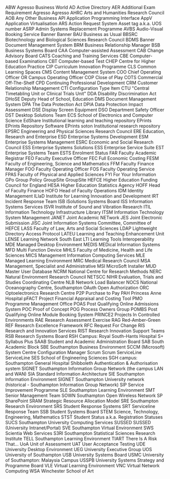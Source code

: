 ABW	Agresso Business World
AD	Active Directory
AER	Additional Exam Requirement
Agresso	Agresso
AHRC	Arts and Humanities Research Council
AOB	Any Other Business
API	Application Programming Interface
AppV	Application Virtualisation
ARS	Action Request System
Asset tag	a.k.a. UOS number
ASRP	Admin Systems Replacement Programme
AVBS	Audio-Visual Booking Service
Banner	Banner
BAU	Business as Usual
BBSRC	Biotechnology and Biological Sciences Research Council
BDMS	Banner Document Management System
BRM	Business Relationship Manager
BSB	Business Systems Board
CAA	Computer-assisted Assessment
CAB	Change Advisory Board
CATS	Coaching and Training Services
CBE	Computer-based Examinations
CBT	Computer-based Test
CHEP	Centre for Higher Education Practice
CIP	Curriculum Innovation Programme
CLS	Common Learning Spaces
CMS	Content Management System
COO	Chief Operating Officer OR Campus Operating Officer
COP	Close of Play
COTS	Commercial Off-The-Shelf
CPD	Continuing Professional Development
CRM	Customer Relationship Management
CTI	Configuration Type Item
CTU	"Central Timetabling Unit
or Clinical Trials Unit"
DDA	Disability Discrimination Act
DHoSE	Deputy Head of School, Education
DMS	Document Management System
DPA	The Data Protection Act
DPIA	Data Protection Impact Assessment
DSE	Display Screen Equipment
DSO	Department Safety Officer
DST	Desktop Solutions Team
ECS	School of Electronics and Computer Science
EdShare	Institutional learning and teaching repository
EPrints	EPrints Repository Software
EPrints soton	Institutional research repository
EPSRC	Engineering and Physical Sciences Research Council
ERE	Education, Research and Enterprise
ESD	Enterprise Systems Development
ESM	Enterprise Systems Management
ESRC	Economic and Social Research Council
ESS	Enterprise Systems Solutions
ESS	Enterprise Service Suite
EST	Enterprise Systems Team
ESTS	Enrolment Status
FAR	Faculty Academic Registrar
FEO	Faculty Executive Officer
FEC	Full Economic Costing
FESM	Faculty of Engineering, Science and Mathematics
FFM	Faculty Finance Manager
FOO	Faculty Operating Officer
FOS	Faculty Operating Service
FPAS	Faculty of Physical and Applied Sciences
FYI	For Your Information
GPo	Group Policy
GroupSite	GroupSite
HEFCE	Higher Education Funding Council for England
HESA	Higher Education Statistics Agency
HOFF	Head of Faculty Finance
HOFO	Head of Faculty Operations
IDM	Identity Management
ILIaD	Institute for Learning Innovation and Development
IRT	Incident Response Team
ISB	iSolutions Systems Board
ISS	Information Systems Services
ISVR	Institute of Sound and Vibration Research
ITIL	Information Technology Infrastructure Library
ITSM	Information Technology System Management
JANET	Joint Academic NETwork
JES	Joint Electronic Submission
JISC	Joint Information Systems Committee, Committee of HEFCE
LASS	Faculty of Law, Arts and Social Sciences
LDAP	Lightweight Directory Access Protocol
LATEU	Learning and Teaching Enhancement Unit
LENSE	Learning Network South East
LTI	Learning Tools Interoperability
MDE	Managed Desktop Environment
MEDIS	MEDical Information Systems
MFD	Multi Function Device
MHLS	Faculty of Medicine, Health and Life Sciences
MICS	Management Information Computing Services
MLE	Managed Learning Environment
MRC	Medical Research Council
MSA	Management, Specialist and Administrative
MSI	MicroSoft Installer
MUD	Master User Database
NCRM	National Centre for Research Methods
NERC	Natural Environment Research Council
NETSCC	NIHR Evaluation, Trials and Studies Coordinating Centre
NLB	Network Load Balancer
NOCS	National Oceanography Centre, Southampton
OAuth	Open Authorization
ORC	Optoelectronics Research Centre
P2P	Purchase to Pay
PAH	Princess Anne Hospital
pFACT	Project Financial Appraisal and Costing Tool
PMO	Programme Management Office
POAS	Post Qualifying Online Admissions System
POC	Proof of Concept
POG	Process Owners Group
POMBS	Post Qualifying Online Module Booking System
PRINCE2	Projects In Controlled Environments
RAE	Research Assessment Exercise
RAG	Red-Amber-Green
REF	Research Excellence Framework
RFC	Request For Change
RIS	Research and Innovation Services
RIST	Research Innovation Support Teams
RSB	Research Systems Board
RSH	Campus: Royal South-Hants Hospital
S+	Syllabus Plus
SAAB	Student and Academic Administration Board
SAB	South Academic Block
SBE	Southampton Business Environment
SCCM	(Microsoft) System Centre Configuration Manager
Scrum	Scrum
ServiceLine	ServiceLine
SES	School of Engineering Sciences
SGH	campus: Southampton General Hospital
Shibboleth	Authentication & Authorisation system
SIGNET	Southampton Information Group Network (the campus LAN and WAN)
SIA	Standard Information Architecture
SIE	Southampton Information Environment
SIGNET	Southampton University network (historical - Southampton Information Group Network)
SIP	Service Improvement Programme
SLE	Southampton Learning Environment
SMT	Senior Management Team
SOWN	Southampton Open Wireless Network
SP	SharePoint
SRAM	Strategic Resource Allocation Model
SRE	Southampton Research Environment
SRS	Student Response Systems
SRT	Serviceline Response Team
SSB	Student Systems Board
STEM	Science, Technology, Engineering, Mathematics
STST	Student Status a.k.a. Registration Statuses
SUCS	Southampton University Computing Services
SUSSED	SUSSED (University Intranet/Portal)
SVE	Southampton Virtual Environment
SWS	Scientia Web Services
S3RI	Southampton Statistical Sciences Research Institute
TELL	Southampton Learning Environment
TIART	There Is A Risk That...
UoA	Unit of Assessment
UAT	User Acceptance Testing
UDE	University Desktop Environment
UEG	University Executive Group
UOS	University of Southampton
USB	University Systems Board
USMC	University of Southampton: Malaysia Campus
USSPB	University Systems Strategy and Programme Board
VLE	Virtual Learning Environment
VNC	Virtual Network Computing
WSA	Winchester School of Art

